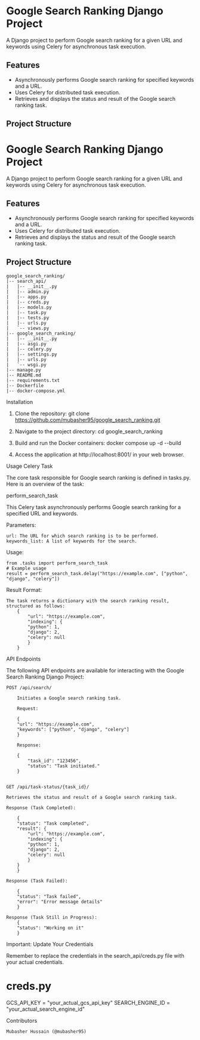# Google Search Ranking Django Project

A Django project to perform Google search ranking for a given URL and keywords using Celery for asynchronous task execution.

## Features

- Asynchronously performs Google search ranking for specified keywords and a URL.
- Uses Celery for distributed task execution.
- Retrieves and displays the status and result of the Google search ranking task.

## Project Structure

# Google Search Ranking Django Project

A Django project to perform Google search ranking for a given URL and keywords using Celery for asynchronous task execution.

## Features

- Asynchronously performs Google search ranking for specified keywords and a URL.
- Uses Celery for distributed task execution.
- Retrieves and displays the status and result of the Google search ranking task.

## Project Structure

	google_search_ranking/
	|-- search_api/
	|   |-- __init__.py
	|   |-- admin.py
	|   |-- apps.py
	|   |-- creds.py
	|   |-- models.py
	|   |-- task.py
	|   |-- tests.py
	|   |-- urls.py
	|   `-- views.py
	|-- google_search_ranking/
	|   |-- __init__.py
	|   |-- asgi.py
	|   |-- celery.py
	|   |-- settings.py
	|   |-- urls.py
	|   `-- wsgi.py
	|-- manage.py
	|-- README.md
	|-- requirements.txt
	|-- Dockerfile
	|-- docker-compose.yml


Installation

1. Clone the repository:
	git clone https://github.com/mubasher95/google_search_ranking.git

2. Navigate to the project directory:
	cd google_search_ranking

3. Build and run the Docker containers:
	docker compose up -d --build

4. Access the application at http://localhost:8001/ in your web browser.


Usage
Celery Task

The core task responsible for Google search ranking is defined in tasks.py. Here is an overview of the task:

perform_search_task

This Celery task asynchronously performs Google search ranking for a specified URL and keywords.

Parameters:

    url: The URL for which search ranking is to be performed.
    keywords_list: A list of keywords for the search.
    
Usage:

	from .tasks import perform_search_task
	# Example usage
	result = perform_search_task.delay("https://example.com", ["python", "django", "celery"])
	
Result Format:

	The task returns a dictionary with the search ranking result, structured as follows:
		{
			"url": "https://example.com",
			"indexing": {
			"python": 1,
			"django": 2,
			"celery": null
			}
		}
	
API Endpoints

The following API endpoints are available for interacting with the Google Search Ranking Django Project:

    POST /api/search/

    	Initiates a Google search ranking task.

		Request:

		{
		"url": "https://example.com",
		"keywords": ["python", "django", "celery"]
		}

		Response:

		{
			"task_id": "123456",
			"status": "Task initiated."
		}


	GET /api/task-status/{task_id}/

	Retrieves the status and result of a Google search ranking task.

	Response (Task Completed):
	
		{
		"status": "Task completed",
		"result": {
			"url": "https://example.com",
			"indexing": {
			"python": 1,
			"django": 2,
			"celery": null
			}
		}
		}
		
	Response (Task Failed):

		{
		"status": "Task failed",
		"error": "Error message details"
		}

	Response (Task Still in Progress):
		{
		"status": "Working on it"
		}

Important: Update Your Credentials

Remember to replace the credentials in the search_api/creds.py file with your actual credentials.

# creds.py

GCS_API_KEY = "your_actual_gcs_api_key"
SEARCH_ENGINE_ID = "your_actual_search_engine_id"


Contributors

    Mubasher Hussain (@mubasher95)
    
    



